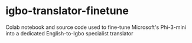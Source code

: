# igbo-translator-finetune
Colab notebook and source code used to fine-tune Microsoft's Phi-3-mini into a dedicated English-to-Igbo specialist translator
